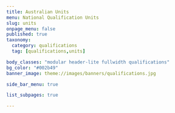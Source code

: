 ```yaml
---
title: Australian Units
menu: National Qualification Units
slug: units
onpage_menu: false
published: true
taxonomy:
  category: qualifications
  tag: [qualifications,units]

body_classes: "modular header-lite fullwidth qualifications"
bg_color: "#002b49"
banner_image: theme://images/banners/qualifications.jpg

side_bar_menu: true

list_subpages: true

---
```

